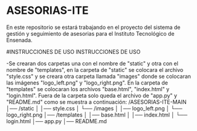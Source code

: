 # ASESORIAS-ITE
 En este repositorio se estará trabajando en el proyecto del sistema de gestión y seguimiento de asesorias para el Instituto Tecnológico de Ensenada.
 
 
 #INSTRUCCIONES DE USO
 INSTRUCCIONES DE USO
 
 -Se crearan dos carpetas una con el nombre de "static" y otra con el nombre de "templates", en la carpeta de "static" se colocara el archivo "style.css" y se creara otra carpeta llamada "images" donde se colocaran las imágenes "logo_left.png" y "logo_right.png". En la carpeta de "templates" se colocaran los archivos "base.html", "index.html" y "login.html". Fuera de la carpeta solo queda el archivo de "app.py" y "README.md" como se muestra a continuación:
   /ASESORIAS-ITE-MAIN
   │── /static
   │   │── style.css
   │   └── /images
   │       │── logo_left.png
   │       └── logo_right.png
   │── /templates
   │   │── base.html
   │   │── index.html
   │   └── login.html
   │── app.py
   │── README.md
